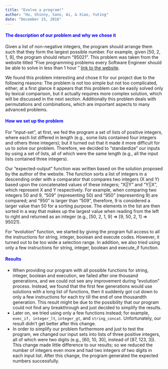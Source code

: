 ```yaml
---
title: "Evolve a program!"
author: "Hu, Shinny, Sano, Ai, & Xiao, Yuting"
date: "December 15, 2016"
---
```


<font color="blue"><h4>__The description of our problem and why we chose it__</h4></font>
Given a list of non-negative integers, the program should arrange them such that they form the largest possible
number. For example, given [50, 2, 1, 9], the program should return “95021”. This problem was taken from the
website titled “Five programming problems every Software Engineer should be able to solve in less than 1 hour ”
[link to the website](http://www.shiftedup.com/2015/05/07/five-programming-problems-every-software-engineer-should-be-able-to-solve-in-less-than-1-hour).

We found this problem interesting and chose it for our project due to the following reasons: The problem is not
too simple but not too complicated, either; at a first glance it appears that this problem can be easily solved
only by lexical comparison, but it actually requires more complex solution, which will be discussed in the next
section. Additionally this problem deals with permutations and combinations, which are important aspects to many
advanced problems.

<font color="blue"><h4>__How we set up the problem__</h4></font>
For “input-set”, at first, we fed the program a set of lists of positive integers, where each list differed in
length (e.g., some lists contained four integers and others three integers); but it turned out that it made it
more difficult for us to solve our problem. Therefore, we decided to “standardize” our inputs by using a set of
lists, all of which were the same length (e.g., all the input lists contained three integers).   

Our “expected-output” function was written based on the solution proposed by the author of the website. The
function sorts a list of integers in a descending order with a comparator that compares two integers (X and Y)
based upon the concatenated values of these integers; “X||Y” and “Y||X”, which represent X and Y respectively.
For example, when comparing two integers 50 and 9, “509” (representing 50) and “950” (representing 9) are compared;
and “950” is larger than “509”, therefore, 9 is considered a larger value than 50 for a sorting purpose. The elements
 in the list are then sorted in a way that makes up the largest value when reading from the left to right and returned
 as an integer (e.g., [50, 2, 1, 9] ⇒ [9, 50, 2, 1] ⇒ 95021).

For “evolution” function, we started by giving the program full access to all the instructions for string, integer,
boolean and execute codes. However, it turned out to be too wide a selection range. In addition, we also tried using
only a few instructions for string, integer, boolean and execute_if function.


<font color="blue"><h4>__Results__</h4></font>
* When providing our program with all possible functions for string, integer, boolean and execution, we failed after
one thousand generations, and we could not see any improvement during “evolution” process. Instead, we found that the
first few generations would use solutions with a long list of functions, then it suddenly got cut down to only a few
instructions for each try till the end of one thousandth generation. This result might be due to the possibility that our
program could not find any breakthrough and just decided to simplify the results.  
* Later on, we tried using only a few functions instead; for example, `exec_if, integer_lt`, `integer_gt`, and `string_concat`.
Unfortunately, our result didn’t get better after this change.  
* In order to simplify our problem furthermore and just to test the program, we changed our input sets into lists of
three positive integers, all of which were two digits (e.g., [60, 10, 30], instead of [87, 123, 3]). This change made
little difference to our results; so we reduced the number of integers even more and had two integers of two digits in
each input list. After this change, the program generated the expected numbers successfully.
